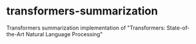 # transformers-summarization
Transformers summarization implementation of "Transformers: State-of-the-Art Natural Language Processing" 

